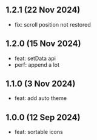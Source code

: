 ## 1.2.1 (22 Nov 2024)

* fix: scroll position not restored

## 1.2.0 (15 Nov 2024)

* feat: setData api
* perf: append a lot

## 1.1.0 (3 Nov 2024)

* feat: add auto theme

## 1.0.0 (12 Sep 2024)

* feat: sortable icons
